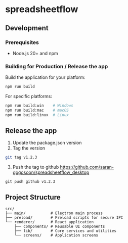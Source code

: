 # spreadsheetflow

## Development

### Prerequisites

- Node.js 20+ and npm


### Building for Production / Release the app

Build the application for your platform:

```bash
npm run build
```

For specific platforms:

```bash
npm run build:win    # Windows
npm run build:mac    # macOS
npm run build:linux  # Linux
```

## Release the app

1. Update the package.json version
2. Tag the version

```bash
git tag v1.2.3
```

3. Push the tag to github https://github.com/saran-gogosoon/spreadsheetflow_desktop 
```
git push github v1.2.3
```


## Project Structure

```
src/
├── main/           # Electron main process
├── preload/        # Preload scripts for secure IPC
└── renderer/       # React application
    ├── components/ # Reusable UI components
    ├── lib/        # Core services and utilities
    └── screens/    # Application screens
```

